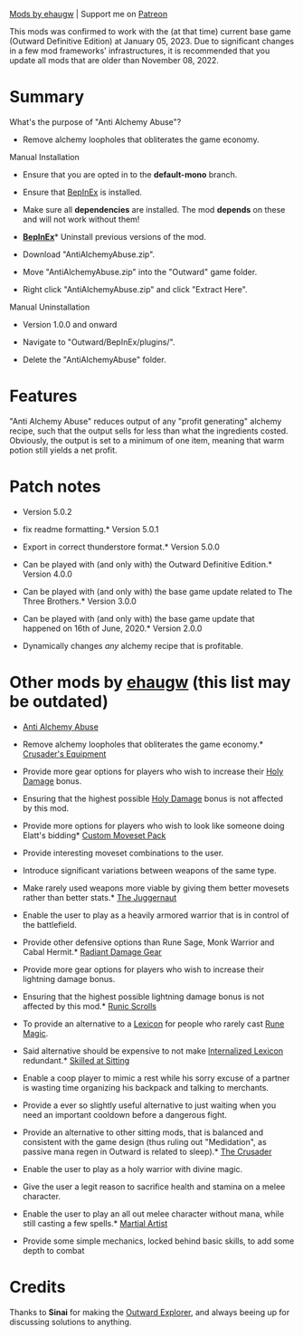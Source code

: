 [Mods by ehaugw](https://outward.thunderstore.io/package/ehaugw/ "Mods by ehaugw") | Support me on [Patreon](https://www.patreon.com/ehaugw "Patreon")


This mods was confirmed to work with the (at that time) current base game (Outward Definitive Edition) at January 05, 2023. Due to significant changes in a few mod frameworks' infrastructures, it is recommended that you update all mods that are older than November 08, 2022.



# Summary

What's the purpose of "Anti Alchemy Abuse"?

* Remove alchemy loopholes that obliterates the game economy.

Manual Installation

* Ensure that you are opted in to the **default-mono** branch.
* Ensure that [BepInEx](https://outward.thunderstore.io/package/BepInEx/BepInExPack_Outward/ "BepInEx") is installed.
* Make sure all **dependencies** are installed. The mod **depends** on these and will not work without them!

 * **[BepInEx](https://outward.thunderstore.io/package/BepInEx/BepInExPack_Outward/ "BepInEx")*** Uninstall previous versions of the mod.
* Download "AntiAlchemyAbuse.zip".
* Move "AntiAlchemyAbuse.zip" into the "Outward" game folder.
* Right click "AntiAlchemyAbuse.zip" and click "Extract Here".

Manual Uninstallation

* Version 1.0.0 and onward

 * Navigate to "Outward/BepInEx/plugins/".
 * Delete the "AntiAlchemyAbuse" folder.



# Features

"Anti Alchemy Abuse" reduces output of any "profit generating" alchemy recipe, such that the output sells for less than what the ingredients costed. Obviously, the output is set to a minimum of one item, meaning that warm potion still yields a net profit.



# Patch notes


* Version 5.0.2

 * fix readme formatting.* Version 5.0.1

 * Export in correct thunderstore format.* Version 5.0.0

 * Can be played with (and only with) the Outward Definitive Edition.* Version 4.0.0

 * Can be played with (and only with) the base game update related to The Three Brothers.* Version 3.0.0

 * Can be played with (and only with) the base game update that happened on 16th of June, 2020.* Version 2.0.0

 * Dynamically changes *any* alchemy recipe that is profitable.



# Other mods by [ehaugw](https://www.nexusmods.com/users/51266516 "ehaugw") (this list may be outdated)


* [Anti Alchemy Abuse](https://outward.thunderstore.io/package/ehaugw/AntiAlchemyAbuse/ "Anti Alchemy Abuse")

 * Remove alchemy loopholes that obliterates the game economy.* [Crusader's Equipment](https://outward.thunderstore.io/package/ehaugw/CrusadersEquipment/ "Crusader's Equipment")

 * Provide more gear options for players who wish to increase their [Holy Damage](https://www.nexusmods.com/outward/mods/221 "Holy Damage") bonus.
 * Ensuring that the highest possible [Holy Damage](https://www.nexusmods.com/outward/mods/221 "Holy Damage") bonus is not affected by this mod.
 * Provide more options for players who wish to look like someone doing Elatt's bidding* [Custom Moveset Pack](https://outward.thunderstore.io/package/ehaugw/CustomMovesetPack/ "Custom Moveset Pack")

 * Provide interesting moveset combinations to the user.
 * Introduce significant variations between weapons of the same type.
 * Make rarely used weapons more viable by giving them better movesets rather than better stats.* [The Juggernaut](https://www.nexusmods.com/outward/mods/143 "The Juggernaut")

 * Enable the user to play as a heavily armored warrior that is in control of the battlefield.
 * Provide other defensive options than Rune Sage, Monk Warrior and Cabal Hermit.* [Radiant Damage Gear](https://www.nexusmods.com/outward/mods/135 "Radiant Damage Gear")

 * Provide more gear options for players who wish to increase their lightning damage bonus.
 * Ensuring that the highest possible lightning damage bonus is not affected by this mod.* [Runic Scrolls](https://www.nexusmods.com/outward/mods/132 "Runic Scrolls")

 * To provide an alternative to a [Lexicon](https://outward.gamepedia.com/Lexicons "Lexicon") for people who rarely cast [Rune Magic](https://outward.gamepedia.com/Rune_Magic "Rune Magic").
 * Said alternative should be expensive to not make [Internalized Lexicon](https://outward.gamepedia.com/Internalized_Lexicon "Internalized Lexicon") redundant.* [Skilled at Sitting](https://www.nexusmods.com/outward/mods/127 "Skilled at Sitting")

 * Enable a coop player to mimic a rest while his sorry excuse of a partner is wasting time organizing his backpack and talking to merchants.
 * Provide a ever so slightly useful alternative to just waiting when you need an important cooldown before a dangerous fight.
 * Provide an alternative to other sitting mods, that is balanced and consistent with the game design (thus ruling out "Medidation", as passive mana regen in Outward is related to sleep).* [The Crusader](https://outward.thunderstore.io/package/ehaugw/Crusader/ "The Crusader")

 * Enable the user to play as a holy warrior with divine magic.
 * Give the user a legit reason to sacrifice health and stamina on a melee character.
 * Enable the user to play an all out melee character without mana, while still casting a few spells.* [Martial Artist](https://outward.thunderstore.io/package/ehaugw/MartialArtist/ "Martial Artist")

 * Provide some simple mechanics, locked behind basic skills, to add some depth to combat



# Credits

Thanks to **Sinai** for making the [Outward Explorer](https://github.com/sinaioutlander/Outward-Mods/tree/master/Explorer "Outward Explorer"), and always beeing up for discussing solutions to anything.
